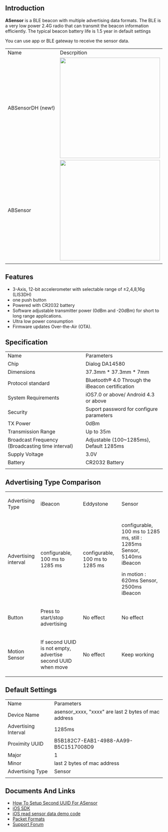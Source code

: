 ## Introduction

**ASensor** is a BLE beacon with multiple advertising data formats. The
BLE is a very low power 2.4G radio that can transmit the beacon
information efficiently. The typical beacon battery life is 1.5 year in
default settings

You can use app or BLE gateway to receive the sensor
data.

|                    |                                                                                     |
| ------------------ | ----------------------------------------------------------------------------------- |
| Name               | Descrpition                                                                         |
| ABSensorDH (new\!) | <img src="http://7fvk57.com1.z0.glb.clouddn.com/ABsensorDHF.jpg-640.jpg" width=320> |
| ABSensor           | <img src="http://7fvk57.com1.z0.glb.clouddn.com/asensor_4.jpg-640.jpg" width="320"> |
|  |

## Features

  - 3-Axis, 12-bit accelerometer with selectable range of ±2,4,8,16g
    (LIS3DH)
  - one push button
  - Powered with CR2032 battery
  - Software adjustable transmitter power (0dBm and -20dBm) for short to
    long range applications.
  - Ultra low power consumption
  - Firmware updates Over-the-Air
(OTA).

## Specification

|                                                  |                                                  |
| ------------------------------------------------ | ------------------------------------------------ |
| Name                                             | Parameters                                       |
| Chip                                             | Dialog DA14580                                   |
| Dimensions                                       | 37.3mm \* 37.3mm \* 7mm                          |
| Protocol standard                                | Bluetooth® 4.0 Through the iBeacon certification |
| System Requirements                              | iOS7.0 or above/ Android 4.3 or above            |
| Security                                         | Suport password for configure parameters         |
| TX Power                                         | 0dBm                                             |
| Transmission Range                               | Up to 35m                                        |
| Broadcast Frequency (Broadcasting time interval) | Adjustable (100~1285ms), Default 1285ms          |
| Supply Voltage                                   | 3.0V                                             |
| Battery                                          | CR2032 Battery                                   |
|  |

## Advertising Type Comparison

<table>
<tbody>
<tr class="odd">
<td><p>Advertising Type</p></td>
<td><p>iBeacon</p></td>
<td><p>Eddystone</p></td>
<td><p>Sensor</p></td>
</tr>
<tr class="even">
<td><p>Advertising interval</p></td>
<td><p>configurable, 100 ms to 1285 ms</p></td>
<td><p>configurable, 100 ms to 1285 ms</p></td>
<td><p>configurable, 100 ms to 1285 ms, still : 1285ms Sensor, 5140ms iBeacon</p>
<p>in motion : 620ms Sensor, 2500ms iBeacon</p></td>
</tr>
<tr class="odd">
<td><p>Button</p></td>
<td><p>Press to start/stop advertising</p></td>
<td><p>No effect</p></td>
<td><p>No effect</p></td>
</tr>
<tr class="even">
<td><p>Motion Sensor</p></td>
<td><p>If second UUID is not empty, advertise second UUID when move</p></td>
<td><p>No effect</p></td>
<td><p>Keep working</p></td>
</tr>
<tr class="odd">
</tr>
</tbody>
</table>

## Default Settings

|                      |                                                       |
| -------------------- | ----------------------------------------------------- |
| Name                 | Parameters                                            |
| Device Name          | asensor_xxxx, "xxxx" are last 2 bytes of mac address |
| Advertising Interval | 1285ms                                                |
| Proximity UUID       | B5B182C7-EAB1-4988-AA99-B5C1517008D9                  |
| Major                | 1                                                     |
| Minor                | last 2 bytes of mac address                           |
| Advertising Type     | Sensor                                                |
|  |

## Documents And Links

  - [How To Setup Second UUID For
    ASensor](How_To_Setup_Second_UUID_For_ASensor.md)
  - [iOS SDK](https://github.com/AprilBrother/ABSensor-iOS-SDK)
  - [iOS read sensor data demo
    code](https://github.com/AprilBrother/iOS-ASensor-demo)
  - [Packet Formats](ASensor_Packet_Formats.md)
  - [Support Forum](http://bbs.aprbrother.com)